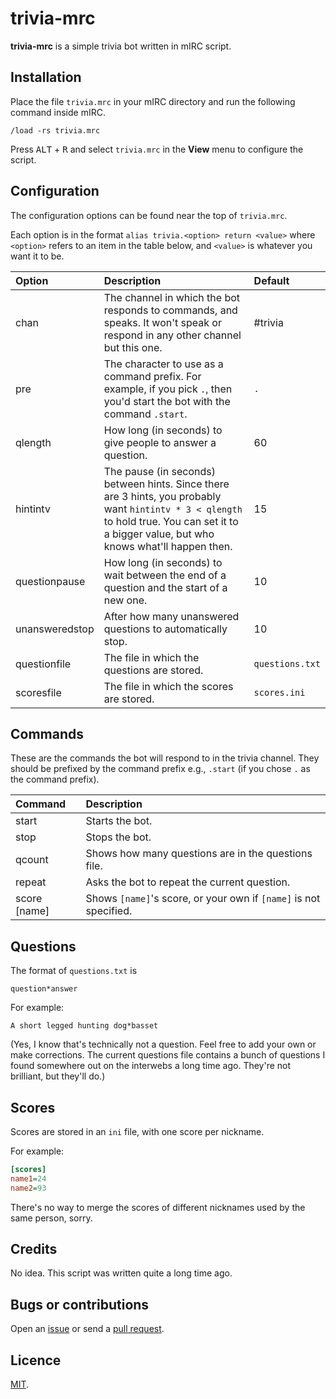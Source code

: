 # trivia-mrc

**trivia-mrc** is a simple trivia bot written in mIRC script.

## Installation

Place the file `trivia.mrc` in your mIRC directory and run the following command inside mIRC.

    /load -rs trivia.mrc

Press <kbd>ALT</kbd> + <kbd>R</kbd> and select `trivia.mrc` in the **View** menu to configure the script.

## Configuration

The configuration options can be found near the top of `trivia.mrc`.

Each option is in the format `alias trivia.<option> return <value>` where `<option>` refers to an item in the table below, and `<value>` is whatever you want it to be.

| Option | Description | Default |
|:-------|:------------|:--------|
| chan | The channel in which the bot responds to commands, and speaks. It won't speak or respond in any other channel but this one. | #trivia
| pre | The character to use as a command prefix. For example, if you pick `.`, then you'd start the bot with the command `.start`. | `.`
| qlength | How long (in seconds) to give people to answer a question. | 60
| hintintv | The pause (in seconds) between hints. Since there are 3 hints, you probably want `hintintv * 3 < qlength` to hold true. You can set it to a bigger value, but who knows what'll happen then. | 15
| questionpause | How long (in seconds) to wait between the end of a question and the start of a new one. | 10
| unansweredstop | After how many unanswered questions to automatically stop. | 10
| questionfile | The file in which the questions are stored. | `questions.txt`
| scoresfile | The file in which the scores are stored. | `scores.ini`

## Commands

These are the commands the bot will respond to in the trivia channel. They should be prefixed by the command prefix e.g., `.start` (if you chose `.` as the command prefix).

| Command | Description |
|:--------|:------------|
| start | Starts the bot.
| stop | Stops the bot.
| qcount | Shows how many questions are in the questions file.
| repeat | Asks the bot to repeat the current question.
| score [name] | Shows `[name]`'s score, or your own if `[name]` is not specified.

## Questions

The format of `questions.txt` is

    question*answer

For example:

    A short legged hunting dog*basset

(Yes, I know that's technically not a question. Feel free to add your own or make corrections. The current questions file contains a bunch of questions I found somewhere out on the interwebs a long time ago. They're not brilliant, but they'll do.)

## Scores

Scores are stored in an `ini` file, with one score per nickname.

For example:

```ini
[scores]
name1=24
name2=93
```

There's no way to merge the scores of different nicknames used by the same person, sorry.

## Credits

No idea. This script was written quite a long time ago.

## Bugs or contributions

Open an [issue](http://github.com/crdx/trivia-mrc/issues) or send a [pull request](http://github.com/crdx/trivia-mrc/pulls).

## Licence

[MIT](https://github.com/crdx/trivia-mrc/blob/master/LICENCE.md).
